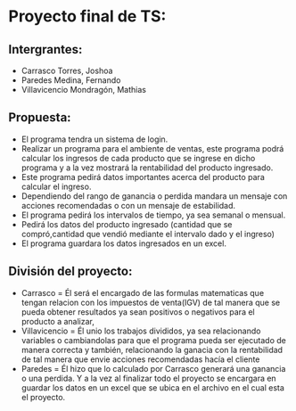 # Proyecto final de TS:
## Intergrantes:

* Carrasco Torres, Joshoa
* Paredes Medina, Fernando
* Villavicencio Mondragón, Mathias

## Propuesta:

* El programa tendra un sistema de login.
* Realizar un programa para el ambiente de ventas, este programa podrá calcular los ingresos de cada producto
que se ingrese en dicho programa y a la vez mostrará la rentabilidad del producto ingresado.
* Este programa pedirá datos importantes acerca del producto para calcular el ingreso.
* Dependiendo del rango de ganancia o perdida mandara un mensaje con acciones recomendadas o con un mensaje de estabilidad.
* El programa pedirá los intervalos de tiempo, ya sea semanal o mensual.
* Pedirá los datos del producto ingresado (cantidad que se compró,cantidad que vendió mediante el intervalo dado y   el ingreso)
* El programa guardara los datos ingresados en un excel.

 ## División del proyecto:

* Carrasco = Él será el encargado de las formulas matematicas que tengan relacion con los impuestos de venta(IGV) de tal manera que se pueda obtener resultados ya sean positivos o negativos para el producto a analizar,
* Villavicencio = Él unio los trabajos divididos, ya sea relacionando variables o cambiandolas para que el programa pueda ser ejecutado de manera correcta y también, relacionando la ganacia con la rentabilidad de tal manera que envie acciones recomendadas hacía el cliente
* Paredes =  Él hizo que lo calculado por Carrasco generará una ganancia o una perdida. Y a la vez al finalizar todo el proyecto se encargara en guardar los datos en un excel que se ubica en el archivo en el cual esta el proyecto.